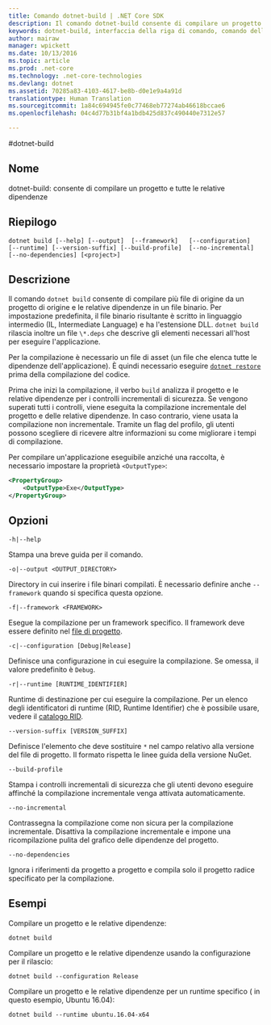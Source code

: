```yaml
---
title: Comando dotnet-build | .NET Core SDK
description: Il comando dotnet-build consente di compilare un progetto e tutte le relative dipendenze.
keywords: dotnet-build, interfaccia della riga di comando, comando dell&quot;interfaccia della riga di comando, .NET Core
author: mairaw
manager: wpickett
ms.date: 10/13/2016
ms.topic: article
ms.prod: .net-core
ms.technology: .net-core-technologies
ms.devlang: dotnet
ms.assetid: 70285a83-4103-4617-be8b-d0e1e9a4a91d
translationtype: Human Translation
ms.sourcegitcommit: 1a84c694945fe0c77468eb77274ab46618bccae6
ms.openlocfilehash: 04c4d77b31bf4a1bdb425d837c490440e7312e57

---
```


#<a name="dotnet-build"></a>dotnet-build

## <a name="name"></a>Nome 
dotnet-build: consente di compilare un progetto e tutte le relative dipendenze 

## <a name="synopsis"></a>Riepilogo

`dotnet build [--help] [--output]  [--framework]  
    [--configuration]  [--runtime] [--version-suffix]
    [--build-profile]  [--no-incremental] [--no-dependencies]
    [<project>]`

## <a name="description"></a>Descrizione

Il comando `dotnet build` consente di compilare più file di origine da un progetto di origine e le relative dipendenze in un file binario. Per impostazione predefinita, il file binario risultante è scritto in linguaggio intermedio (IL, Intermediate Language) e ha l'estensione DLL. 
`dotnet build` rilascia inoltre un file `\*.deps` che descrive gli elementi necessari all'host per eseguire l'applicazione.  

Per la compilazione è necessario un file di asset (un file che elenca tutte le dipendenze dell'applicazione). È quindi necessario eseguire [`dotnet restore`](dotnet-restore.md) prima della compilazione del codice.

Prima che inizi la compilazione, il verbo `build` analizza il progetto e le relative dipendenze per i controlli incrementali di sicurezza.
Se vengono superati tutti i controlli, viene eseguita la compilazione incrementale del progetto e delle relative dipendenze. In caso contrario, viene usata la compilazione non incrementale. Tramite un flag del profilo, gli utenti possono scegliere di ricevere altre informazioni su come migliorare i tempi di compilazione.

Per compilare un'applicazione eseguibile anziché una raccolta, è necessario impostare la proprietà `<OutputType>`:

```xml
<PropertyGroup>
    <OutputType>Exe</OutputType>
</PropertyGroup>
```

## <a name="options"></a>Opzioni

`-h|--help`

Stampa una breve guida per il comando.  

`-o|--output <OUTPUT_DIRECTORY>`

Directory in cui inserire i file binari compilati. È necessario definire anche `--framework` quando si specifica questa opzione.

`-f|--framework <FRAMEWORK>`

Esegue la compilazione per un framework specifico. Il framework deve essere definito nel [file di progetto](csproj.md).

`-c|--configuration [Debug|Release]`

Definisce una configurazione in cui eseguire la compilazione.  Se omessa, il valore predefinito è `Debug`.

`-r|--runtime [RUNTIME_IDENTIFIER]`

Runtime di destinazione per cui eseguire la compilazione. Per un elenco degli identificatori di runtime (RID, Runtime Identifier) che è possibile usare, vedere il [catalogo RID](../../rid-catalog.md). 

`--version-suffix [VERSION_SUFFIX]`

Definisce l'elemento che deve sostituire `*` nel campo relativo alla versione del file di progetto. Il formato rispetta le linee guida della versione NuGet. 

`--build-profile`

Stampa i controlli incrementali di sicurezza che gli utenti devono eseguire affinché la compilazione incrementale venga attivata automaticamente.

`--no-incremental`

Contrassegna la compilazione come non sicura per la compilazione incrementale. Disattiva la compilazione incrementale e impone una ricompilazione pulita del grafico delle dipendenze del progetto.

`--no-dependencies`

Ignora i riferimenti da progetto a progetto e compila solo il progetto radice specificato per la compilazione.

## <a name="examples"></a>Esempi

Compilare un progetto e le relative dipendenze:

`dotnet build`

Compilare un progetto e le relative dipendenze usando la configurazione per il rilascio:

`dotnet build --configuration Release`

Compilare un progetto e le relative dipendenze per un runtime specifico ( in questo esempio, Ubuntu 16.04):

`dotnet build --runtime ubuntu.16.04-x64`



<!--HONumber=Nov16_HO3-->


